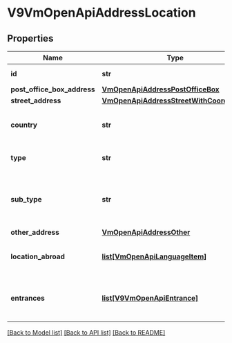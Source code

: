 # V9VmOpenApiAddressLocation

## Properties
Name | Type | Description | Notes
------------ | ------------- | ------------- | -------------
**id** | **str** | Gets or sets the identifier. | [optional] 
**post_office_box_address** | [**VmOpenApiAddressPostOfficeBox**](VmOpenApiAddressPostOfficeBox.md) |  | [optional] 
**street_address** | [**VmOpenApiAddressStreetWithCoordinates**](VmOpenApiAddressStreetWithCoordinates.md) |  | [optional] 
**country** | **str** | Country code (ISO 3166-1 alpha-2), for example FI. | [optional] 
**type** | **str** | Address type, Location or Postal. | [optional] 
**sub_type** | **str** | Address sub type, Single, Street, PostOfficeBox, Abroad or Other. | [optional] 
**other_address** | [**VmOpenApiAddressOther**](VmOpenApiAddressOther.md) |  | [optional] 
**location_abroad** | [**list[VmOpenApiLanguageItem]**](VmOpenApiLanguageItem.md) | Localized list of foreign address information. | [optional] 
**entrances** | [**list[V9VmOpenApiEntrance]**](V9VmOpenApiEntrance.md) | Entrances for an address. Includes accessibility sentences. | [optional] 

[[Back to Model list]](../README.md#documentation-for-models) [[Back to API list]](../README.md#documentation-for-api-endpoints) [[Back to README]](../README.md)

